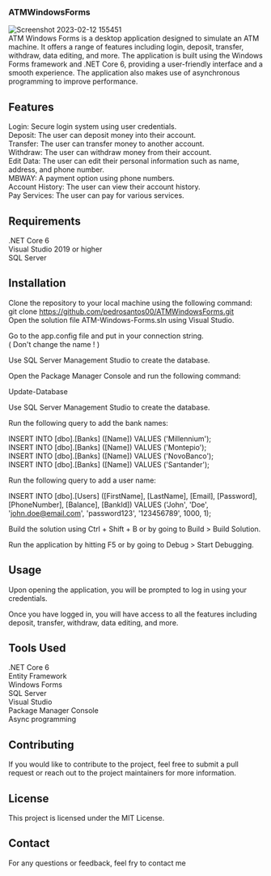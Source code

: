 ### ATMWindowsForms
![Screenshot 2023-02-12 155451](https://user-images.githubusercontent.com/62798656/218324027-f4fc186c-e01b-4b8f-a340-50c7108dc25b.png)  <br>
ATM Windows Forms is a desktop application designed to simulate an ATM machine. It offers a range of features including login, deposit, transfer, withdraw, data editing, and more. The application is built using the Windows Forms framework and .NET Core 6, providing a user-friendly interface and a smooth experience. The application also makes use of asynchronous programming to improve performance.

## **Features**

Login: Secure login system using user credentials. <br>
Deposit: The user can deposit money into their account. <br>
Transfer: The user can transfer money to another account. <br>
Withdraw: The user can withdraw money from their account. <br>
Edit Data: The user can edit their personal information such as name, address, and phone number. <br>
MBWAY: A payment option using phone numbers. <br>
Account History: The user can view their account history. <br>
Pay Services: The user can pay for various services. <br>

## **Requirements**

.NET Core 6 <br>
Visual Studio 2019 or higher <br>
SQL Server

## **Installation**

Clone the repository to your local machine using the following command:<br>
git clone https://github.com/pedrosantos00/ATMWindowsForms.git<br>
Open the solution file ATM-Windows-Forms.sln using Visual Studio.<br>

Go to the app.config file and put in your connection string.<br>
( Don't change the name ! ) <br>

Use SQL Server Management Studio to create the database.<br>

Open the Package Manager Console and run the following command:<br>

Update-Database<br>

Use SQL Server Management Studio to create the database.<br>

Run the following query to add the bank names:<br>

INSERT INTO [dbo].[Banks] ([Name]) VALUES ('Millennium');<br>
INSERT INTO [dbo].[Banks] ([Name]) VALUES ('Montepio');<br>
INSERT INTO [dbo].[Banks] ([Name]) VALUES ('NovoBanco');<br>
INSERT INTO [dbo].[Banks] ([Name]) VALUES ('Santander');<br>

Run the following query to add a user name:<br>

INSERT INTO [dbo].[Users] ([FirstName], [LastName], [Email], [Password], [PhoneNumber], [Balance], [BankId])
VALUES ('John', 'Doe', 'john.doe@email.com', 'password123', '123456789', 1000, 1);

Build the solution using Ctrl + Shift + B or by going to Build > Build Solution.<br>

Run the application by hitting F5 or by going to Debug > Start Debugging.<br>

## **Usage**

Upon opening the application, you will be prompted to log in using your credentials.<br>

Once you have logged in, you will have access to all the features including deposit, transfer, withdraw, data editing, and more.<br>

## **Tools Used**

.NET Core 6<br>
Entity Framework<br>
Windows Forms<br>
SQL Server<br>
Visual Studio<br>
Package Manager Console<br>
Async programming

## **Contributing** 

If you would like to contribute to the project, feel free to submit a pull request or reach out to the project maintainers for more information.<br>

## **License**

This project is licensed under the MIT License.

## **Contact**

For any questions or feedback, feel fry to contact me 
